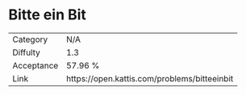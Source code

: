 # Bitte ein Bit

<table>
    <tr>
        <td>Category</td>
        <td>N/A</td>
    </tr>
    <tr>
        <td>Diffulty</td>
        <td>1.3</td>
    </tr>
    <tr>
        <td>Acceptance</td>
        <td>57.96 %</td>
    </tr>
    <tr>
        <td>Link</td>
        <td>https://open.kattis.com/problems/bitteeinbit</td>
    </tr>
</table>